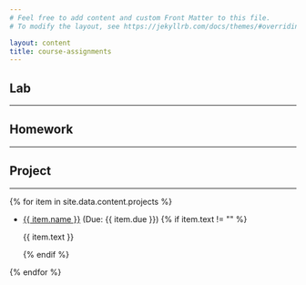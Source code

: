 ```yaml
---
# Feel free to add content and custom Front Matter to this file.
# To modify the layout, see https://jekyllrb.com/docs/themes/#overriding-theme-defaults

layout: content
title: course-assignments
---
```


## Lab
<hr/>
<!-- {% for item in site.data.content.labs %}
<ul>
    <li><a href="{{ item.link }}" target="_blank">{{ item.name }}</a> (Due: {{ item.due }})
    {% if item.text != "" %}
    <p>{{ item.text }}</p>
    {% endif %}</li>
</ul>
{% endfor %} -->

## Homework
<hr/>
<!-- {% for item in site.data.content.homeworks %}
<ul>
    <li><a href="{{ item.link }}" target="_blank">{{ item.name }}</a> (Due: {{ item.due }})
    {% if item.text != "" %}
    <p>{{ item.text }}</p>
    {% endif %}</li>
</ul>
{% endfor %} -->

## Project
<hr/>
{% for item in site.data.content.projects %}
<ul>
    <li><a href="{{ site.baseurl }}/pages/project.html">{{ item.name }}</a> (Due: {{ item.due }})
    {% if item.text != "" %}
    <p>{{ item.text }}</p>
    {% endif %}</li>
</ul>
{% endfor %}